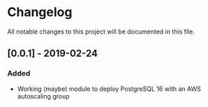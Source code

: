 # Changelog

All notable changes to this project will be documented in this file.

## [0.0.1] - 2019-02-24

### Added

- Working (maybe) module to deploy PostgreSQL 16 with an AWS autoscaling group
